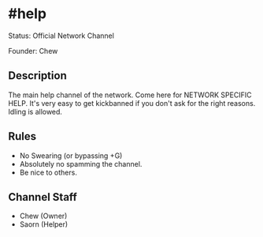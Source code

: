 # #help

Status: Official Network Channel

Founder: Chew

<!-- Add your channel info here -->

## Description

The main help channel of the network. Come here for NETWORK SPECIFIC HELP. It's very easy to get kickbanned if you don't ask for the right reasons. Idling is allowed.

## Rules

- No Swearing (or bypassing +G)
- Absolutely no spamming the channel.
- Be nice to others.

## Channel Staff

- Chew (Owner)
- Saorn (Helper)
